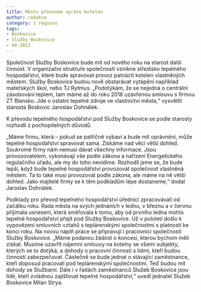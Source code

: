 ```yaml
---
title: Město převezme správu kotelen
author: redakce
category: z regionu
tags:
- Boskovice
- Služby Boskovice
- 48-2013
---
```


Společnost Služby Boskovice bude mít od nového roku na starost další činnost. V organizační struktuře společnosti vznikne středisko tepelného hospodářství, které bude spravovat provoz patnácti kotelen vlastněných městem. Služby Boskovice budou nově obstarávat vytápění například mateřských škol, nebo TJ Rytmus. „Podotýkám, že se nejedná o centrální zásobování teplem, tam máme až do roku 2018 uzavřenou smlouvu s firmou ZT Blansko. Jde o ostatní tepelné zdroje ve vlastnictví města,“ vysvětlil starosta Boskovic Jaroslav Dohnálek.

K převodu tepelného hospodářství pod Služby Boskovice se podle starosty rozhodli z pochopitelných důvodů.

„Máme firmu, která – pokud se patřičně vybaví a bude mít oprávnění, může tepelné hospodářství spravovat sama. Získáme nad věcí větší dohled. Soukromé firmy nám nemusí dávat všechny informace. Jsou provozovatelem, vykonávají vše podle zákona a nařízení Energetického regulačního úřadu, ale my do toho nevidíme. Rozhodli jsme se, že bude lepší, když bude tepelné hospodářství provozovat společnost vlastněná městem. Ta to také musí provozovat podle zákona, ale máme na ně větší dohled. Jako majitelé firmy se k těm podkladům lépe dostaneme,“ dodal Jaroslav Dohnálek.

Podklady pro převod tepelného hospodářství úředníci zpracovávali od začátku roku. Rada města na svých jednáních v lednu, v březnu a v červnu přijímala usnesení, která směřovala k tomu, aby od prvního ledna mohlo tepelné hospodářství přejít pod Služby Boskovice. Už v pololetí došlo k vypovězení smluvních vztahů s teplárenskými společnostmi s platností ke konci roku. Na novou náplň práce se připravují i pracovníci společnosti Služby Boskovice. „Máme podanou žádost o koncesi, kterou bychom měli získat. Musíme uzavřít nájemní smlouvy na kotelny se všemi subjekty, kterých se to dotýká, a dohody o pracovní činnosti s lidmi, kteří budou činnosti zabezpečovat. Částečně se bude jednat o stávající zaměstnance, kteří doposud pracovali pod teplárenskými společnostmi. Teď budou mít dohody se Službami. Dále i v řadách zaměstnanců Služeb Boskovice jsou lidé, kteří zvládnou zajišťovat tepelné hospodářství,“ uvedl jednatel Služeb Boskovice Milan Strya.